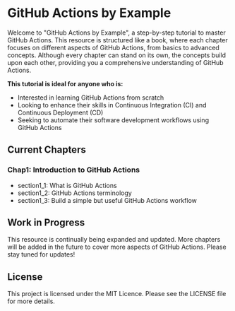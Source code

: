 # GitHub Actions by Example

Welcome to "GitHub Actions by Example", a step-by-step tutorial to master GitHub Actions. This resource is structured like a book, where each chapter focuses on different aspects of GitHub Actions, from basics to advanced concepts. Although every chapter can stand on its own, the concepts build upon each other, providing you a comprehensive understanding of GitHub Actions.

**This tutorial is ideal for anyone who is:**

- Interested in learning GitHub Actions from scratch
- Looking to enhance their skills in Continuous Integration (CI) and Continuous Deployment (CD)
- Seeking to automate their software development workflows using GitHub Actions

## Current Chapters
### Chap1: Introduction to GitHub Actions
- section1_1: What is GitHub Actions
- section1_2: GitHub Actions terminology
- section1_3: Build a simple but useful GitHub Actions workflow

## Work in Progress
This resource is continually being expanded and updated. More chapters will be added in the future to cover more aspects of GitHub Actions. Please stay tuned for updates!

## License
This project is licensed under the MIT Licence. Please see the LICENSE file for more details.